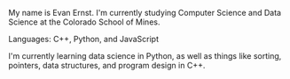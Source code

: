 My name is Evan Ernst. I'm currently studying Computer Science and Data Science at the Colorado School of Mines.

Languages: C++, Python, and JavaScript

I'm currently learning data science in Python, as well as things like sorting, pointers, data structures, and program design in C++.
